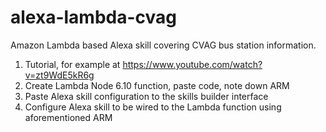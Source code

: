 # alexa-lambda-cvag
Amazon Lambda based Alexa skill covering CVAG bus station information.

1. Tutorial, for example at https://www.youtube.com/watch?v=zt9WdE5kR6g
1. Create Lambda Node 6.10 function, paste code, note down ARM
1. Paste Alexa skill configuration to the skills builder interface
1. Configure Alexa skill to be wired to the Lambda function using aforementioned ARM
